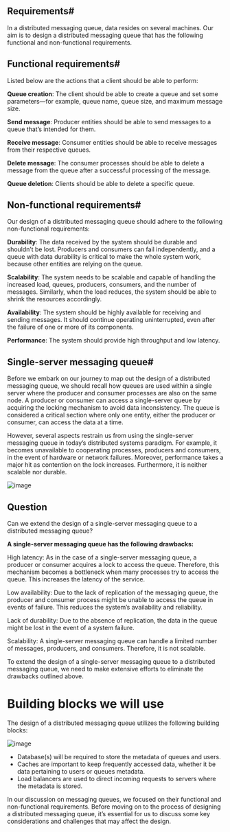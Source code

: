## Requirements#
In a distributed messaging queue, data resides on several machines. Our aim is to design a distributed messaging queue that has the following functional and non-functional requirements.

## Functional requirements#
Listed below are the actions that a client should be able to perform:

**Queue creation**: The client should be able to create a queue and set some parameters—for example, queue name, queue size, and maximum message size.

**Send message**: Producer entities should be able to send messages to a queue that’s intended for them.

**Receive message**: Consumer entities should be able to receive messages from their respective queues.

**Delete message**: The consumer processes should be able to delete a message from the queue after a successful processing of the message.

**Queue deletion**: Clients should be able to delete a specific queue.

## Non-functional requirements#
Our design of a distributed messaging queue should adhere to the following non-functional requirements:

**Durability**: The data received by the system should be durable and shouldn’t be lost. Producers and consumers can fail independently, and a queue with data durability is critical to make the whole system work, because other entities are relying on the queue.

**Scalability**: The system needs to be scalable and capable of handling the increased load, queues, producers, consumers, and the number of messages. Similarly, when the load reduces, the system should be able to shrink the resources accordingly.

**Availability**: The system should be highly available for receiving and sending messages. It should continue operating uninterrupted, even after the failure of one or more of its components.

**Performance**: The system should provide high throughput and low latency.

## Single-server messaging queue#
Before we embark on our journey to map out the design of a distributed messaging queue, we should recall how queues are used within a single server where the producer and consumer processes are also on the same node. A producer or consumer can access a single-server queue by acquiring the locking mechanism to avoid data inconsistency. The queue is considered a critical section where only one entity, either the producer or consumer, can access the data at a time.

However, several aspects restrain us from using the single-server messaging queue in today’s distributed systems paradigm. For example, it becomes unavailable to cooperating processes, producers and consumers, in the event of hardware or network failures. Moreover, performance takes a major hit as contention on the lock increases. Furthermore, it is neither scalable nor durable.

![image](https://user-images.githubusercontent.com/33947539/184468706-5f7db20b-e789-44fb-8245-ca6488c5ea7b.png)

## Question
Can we extend the design of a single-server messaging queue to a distributed messaging queue?

**A single-server messaging queue has the following drawbacks:**

High latency: As in the case of a single-server messaging queue, a producer or consumer acquires a lock to access the queue. Therefore, this mechanism becomes a bottleneck when many processes try to access the queue. This increases the latency of the service.

Low availability: Due to the lack of replication of the messaging queue, the producer and consumer process might be unable to access the queue in events of failure. This reduces the system’s availability and reliability.

Lack of durability: Due to the absence of replication, the data in the queue might be lost in the event of a system failure.

Scalability: A single-server messaging queue can handle a limited number of messages, producers, and consumers. Therefore, it is not scalable.

To extend the design of a single-server messaging queue to a distributed messaging queue, we need to make extensive efforts to eliminate the drawbacks outlined above.

# Building blocks we will use
The design of a distributed messaging queue utilizes the following building blocks:

![image](https://user-images.githubusercontent.com/33947539/184468750-96a0060d-f7d9-4435-bfe1-40d3567acfbb.png)

- Database(s) will be required to store the metadata of queues and users.
- Caches are important to keep frequently accessed data, whether it be data pertaining to users or queues metadata.
- Load balancers are used to direct incoming requests to servers where the metadata is stored.

In our discussion on messaging queues, we focused on their functional and non-functional requirements. Before moving on to the process of designing a distributed messaging queue, it’s essential for us to discuss some key considerations and challenges that may affect the design.

